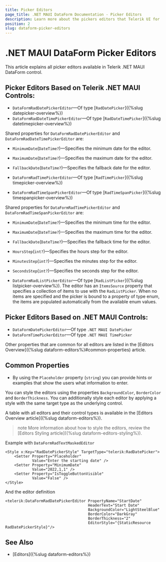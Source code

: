```yaml
---
title: Picker Editors
page_title: .NET MAUI DataForm Documentation - Picker Editors
description: Learn more about the pickers editors that Telerik UI for .NET MAUI provides.
position: 2
slug: dataform-picker-editors
---
```


# .NET MAUI DataForm Picker Editors

This article explains all picker editors available in Telerik .NET MAUI DataForm control.

## Picker Editors Based on Telerik .NET MAUI Controls:

* `DataFormRadDatePickerEditor`&mdash;Of type [`RadDatePicker`]({%slug datepicker-overview%})
* `DataFormRadDateTimePickerEditor`&mdash;Of type [`RadDateTimePicker`]({%slug datetimepicker-overview%})

Shared properties for `DataFormRadDatePickerEditor` and `DataFormRadDateTimePickerEditor` are:

* `MinimumDate`(`DateTime?`)&mdash;Specifies the minimum date for the editor.
* `MaximumDate`(`DateTime?`)&mdash;Specifies the maximum date for the editor.
* `FallbackDate`(`DateTime?`)&mdash;Specifies the fallback date for the editor.

* `DataFormRadTimePickerEditor`&mdash;Of type [`RadTimePicker`]({%slug timepicker-overview%})
* `DataFormRadTimeSpanPickerEditor`&mdash;Of type [`RadTimeSpanPicker`]({%slug timespanpicker-overview%})

Shared properties for `DataFormRadTimePickerEditor` and `DataFormRadTimeSpanPickerEditor` are:

* `MinimumDate`(`DateTime?`)&mdash;Specifies the minimum time for the editor.
* `MaximumDate`(`DateTime?`)&mdash;Specifies the maximum time for the editor.
* `FallbackDate`(`DateTime?`)&mdash;Specifies the fallback time for the editor.
* `HoursStep`(`int?`)&mdash;Specifies the hours step for the editor.
* `MinutesStep`(`int?`)&mdash;Specifies the minutes step for the editor.
* `SecondsStep`(`int?`)&mdash;Specifies the seconds step for the editor.

* `DataFormRadListPickerEditor`&mdash;Of type [`RadListPicker`]({%slug listpicker-overview%}). The editor has an `ItemsSource` property that specifies a collection of items to use with the `RadListPicker`. When no items are specified and the picker is bound to a property of type enum, the items are populated automatically from the available enum values. 


## Picker Editors Based on .NET MAUI Controls:

* `DataFormDatePickerEditor`&mdash;Of type `.NET MAUI DatePicker`
* `DataFormTimePickerEditor`&mdash;Of type `.NET MAUI TimePicker`


Other properties that are common for all editors are listed in the [Editors Overview]({%slug dataform-editors%}#common-properties) article.


## Common Properties

* By using the `Placeholder` property (`string`) you can provide hints or examples that show the users what information to enter.

You can style the editors using the properties `BackgroundColor`, `BorderColor` and `BorderThickness`. You can additionally style each editor by applying a style with the same target type as the underlying control.

A table with all editors and their control types is available in the [Editors Overview article]({%slug dataform-editors%}).

>note More information about how to style the editors, review the [Editors Styling article]({%slug dataform-editors-styling%}).

Example with `DataFormRadTextMaskedEditor`

```XAML
<Style x:Key="RadDatePickerStyle" TargetType="telerik:RadDatePicker">
    <Setter Property="Placeholder"
            Value="Enter the starting date" />
    <Setter Property="MinimumDate"
            Value="2022,1,1" />
    <Setter Property="IsToggleButtonVisible"
            Value="False" />
</Style>
```

And the editor definition

```XAML
<telerik:DataFormRadDatePickerEditor PropertyName="StartDate"
                                     HeaderText="Start Date"
                                     BackgroundColor="LightSteelBlue"
                                     BorderColor="DarkGray"
                                     BorderThickness="2"
                                     EditorStyle="{StaticResource RadDatePickerStyle}"/>
```

## See Also

- [Editors]({%slug dataform-editors%})